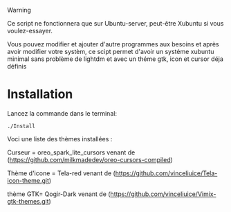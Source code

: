 > [!WARNING]
Ce script ne fonctionnera que sur Ubuntu-server, peut-être Xubuntu si vous voulez-essayer.

Vous pouvez modifier et ajouter d'autre programmes aux besoins et après avoir modifier votre systèm, ce scipt permet d'avoir un systéme xubuntu minimal sans problème de lightdm et avec un théme gtk, icon et cursor déja définis

# Installation 

Lancez la commande dans le terminal:
```
./Install
```

Voci une liste des thèmes installées :

Curseur = oreo_spark_lite_cursors venant de (https://github.com/milkmadedev/oreo-cursors-compiled) 

Thème d'icone = Tela-red venant de (https://github.com/vinceliuice/Tela-icon-theme.git)

thème GTK= Qogir-Dark venant de (https://github.com/vinceliuice/Vimix-gtk-themes.git)
